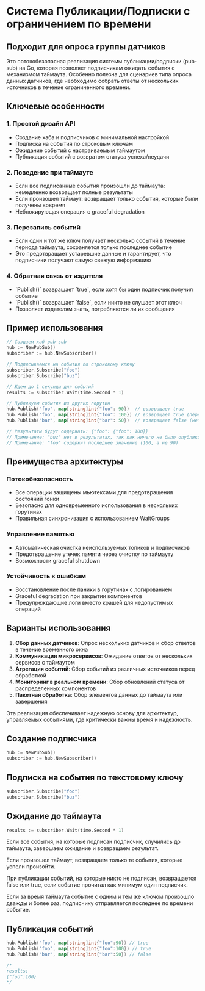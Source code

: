 # Система Публикации/Подписки с ограничением по времени
## Подходит для опроса группы датчиков

Это потокобезопасная реализация системы публикации/подписки (pub-sub) на Go, которая позволяет подписчикам ожидать события с механизмом таймаута. Особенно полезна для сценариев типа опроса данных датчиков, где необходимо собрать ответы от нескольких источников в течение ограниченного времени.

## Ключевые особенности

### 1. **Простой дизайн API**
- Создание хаба и подписчиков с минимальной настройкой
- Подписка на события по строковым ключам
- Ожидание событий с настраиваемым таймаутом
- Публикация событий с возвратом статуса успеха/неудачи

### 2. **Поведение при таймауте**
- Если все подписанные события произошли до таймаута: немедленно возвращает полные результаты
- Если произошел таймаут: возвращает только события, которые были получены вовремя
- Неблокирующая операция с graceful degradation

### 3. **Перезапись событий**
- Если один и тот же ключ получает несколько событий в течение периода таймаута, сохраняется только последнее событие
- Это предотвращает устаревшие данные и гарантирует, что подписчики получают самую свежую информацию

### 4. **Обратная связь от издателя**
- \`Publish()\` возвращает \`true\`, если хотя бы один подписчик получил событие
- \`Publish()\` возвращает \`false\`, если никто не слушает этот ключ
- Позволяет издателям знать, потребляются ли их сообщения

## Пример использования

```go
// Создаем хаб pub-sub
hub := NewPubSub()
subscriber := hub.NewSubscriber()

// Подписываемся на события по строковому ключу
subscriber.Subscribe("foo")
subscriber.Subscribe("buz")

// Ждем до 1 секунды для событий
results := subscriber.Wait(time.Second * 1)

// Публикуем события из других горутин
hub.Publish("foo", map[string]int{"foo": 90})  // возвращает true
hub.Publish("foo", map[string]int{"foo": 100}) // возвращает true (перезаписывает предыдущее)
hub.Publish("bar", map[string]int{"bar": 50})  // возвращает false (нет подписчиков)

// Результаты будут содержать: {"foo": {"foo": 100}}
// Примечание: "buz" нет в результатах, так как ничего не было опубликовано для него
// Примечание: "foo" содержит последнее значение (100, а не 90)
```

## Преимущества архитектуры

### **Потокобезопасность**
- Все операции защищены мьютексами для предотвращения состояний гонки
- Безопасно для одновременного использования в нескольких горутинах
- Правильная синхронизация с использованием WaitGroups

### **Управление памятью**
- Автоматическая очистка неиспользуемых топиков и подписчиков
- Предотвращение утечек памяти через очистку по таймауту
- Возможности graceful shutdown

### **Устойчивость к ошибкам**
- Восстановление после паники в горутинах с логированием
- Graceful degradation при закрытии компонентов
- Предупреждающие логи вместо крашей для недопустимых операций

## Варианты использования

1. **Сбор данных датчиков**: Опрос нескольких датчиков и сбор ответов в течение временного окна
2. **Коммуникация микросервисов**: Ожидание ответов от нескольких сервисов с таймаутом
3. **Агрегация событий**: Сбор событий из различных источников перед обработкой
4. **Мониторинг в реальном времени**: Сбор обновлений статуса от распределенных компонентов
5. **Пакетная обработка**: Сбор элементов данных до таймаута или завершения

Эта реализация обеспечивает надежную основу для архитектур, управляемых событиями, где критически важны время и надежность.

## Создание подписчика
```go
hub := NewPubSub()
subscriber := hub.NewSubscriber()
```

## Подписка на события по текстовому ключу
```go
subscriber.Subscribe("foo")
subscriber.Subscribe("buz")
```

## Ожидание до таймаута
```go
results := subscriber.Wait(time.Second * 1)
```

Если все события, на которые подписан подписчик, случились до таймаута, завершаем ожидание и возвращаем результат.

Если произошел таймаут, возвращаем только те события, которые успели произойти.

При публикации событий, на которые никто не подписан, возвращается false или true, если событие прочитал как минимум один подписчик.

Если за время таймаута событие с одним и тем же ключом произошло дважды и более раз, подписчику отправляется последнее по времени событие.

## Публикация событий
```go
hub.Publish("foo", map[string]int{"foo":90}) // true
hub.Publish("foo", map[string]int{"foo":100}) // true
hub.Publish("bar", map[string]int{"bar":50}) // false

/*
results:
{"foo":100}
*/
```

